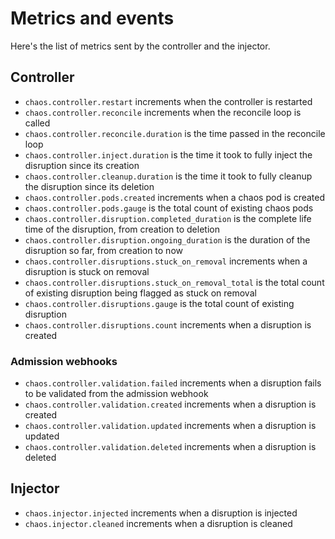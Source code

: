 # Metrics and events

Here's the list of metrics sent by the controller and the injector.

## Controller

* `chaos.controller.restart` increments when the controller is restarted
* `chaos.controller.reconcile` increments when the reconcile loop is called
* `chaos.controller.reconcile.duration` is the time passed in the reconcile loop
* `chaos.controller.inject.duration` is the time it took to fully inject the disruption since its creation
* `chaos.controller.cleanup.duration` is the time it took to fully cleanup the disruption since its deletion
* `chaos.controller.pods.created` increments when a chaos pod is created
* `chaos.controller.pods.gauge` is the total count of existing chaos pods
* `chaos.controller.disruption.completed_duration` is the complete life time of the disruption, from creation to deletion
* `chaos.controller.disruption.ongoing_duration` is the duration of the disruption so far, from creation to now
* `chaos.controller.disruptions.stuck_on_removal` increments when a disruption is stuck on removal
* `chaos.controller.disruptions.stuck_on_removal_total` is the total count of existing disruption being flagged as stuck on removal
* `chaos.controller.disruptions.gauge` is the total count of existing disruption
* `chaos.controller.disruptions.count` increments when a disruption is created

### Admission webhooks

* `chaos.controller.validation.failed` increments when a disruption fails to be validated from the admission webhook
* `chaos.controller.validation.created` increments when a disruption is created
* `chaos.controller.validation.updated` increments when a disruption is updated
* `chaos.controller.validation.deleted` increments when a disruption is deleted

## Injector

* `chaos.injector.injected` increments when a disruption is injected
* `chaos.injector.cleaned` increments when a disruption is cleaned
